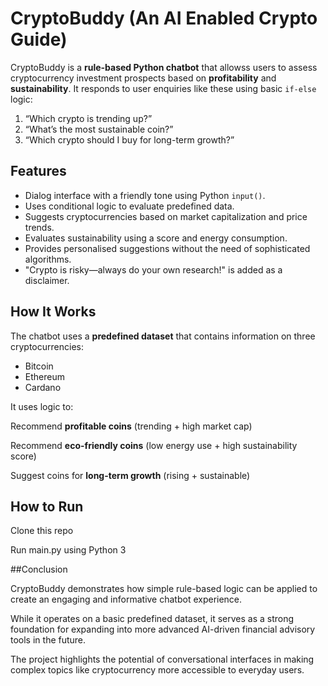 #  CryptoBuddy (An AI Enabled Crypto Guide)

CryptoBuddy is a **rule-based Python chatbot** that allowss users to assess cryptocurrency investment prospects based on **profitability** and **sustainability**. It responds to user enquiries like these using basic `if-else` logic:

1. “Which crypto is trending up?”  
2. “What’s the most sustainable coin?”  
3. “Which crypto should I buy for long-term growth?”

##  Features

-  Dialog interface with a friendly tone using Python `input()`.
-  Uses conditional logic to evaluate predefined data.
-  Suggests cryptocurrencies based on market capitalization and price trends.
-  Evaluates sustainability using a score and energy consumption.
-  Provides personalised suggestions without the need of sophisticated algorithms.
-  "Crypto is risky—always do your own research!" is added as a disclaimer.

## How It Works

The chatbot uses a **predefined dataset** that contains information on three cryptocurrencies:
- Bitcoin
- Ethereum
- Cardano

It uses logic to:

Recommend **profitable coins** (trending + high market cap)

Recommend **eco-friendly coins** (low energy use + high sustainability score)

Suggest coins for **long-term growth** (rising + sustainable)

 
 
## How to Run
Clone this repo

Run main.py using Python 3

##Conclusion

CryptoBuddy demonstrates how simple rule-based logic can be applied to create an engaging and informative chatbot experience.

While it operates on a basic predefined dataset, it serves as a strong foundation for expanding into more advanced AI-driven financial advisory tools in the future.

The project highlights the potential of conversational interfaces in making complex topics like cryptocurrency more accessible to everyday users.


